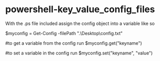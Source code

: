 # powershell-key_value_config_files

With the .ps file included assign the config object into a variable like so

$myconfig = Get-Config -filePath ".\Desktop\config.txt"

#to get a variable from the config run 
$myconfig.get("keyname")


#to set a variable in the config run
$myconfig.set("keyname", "value")
